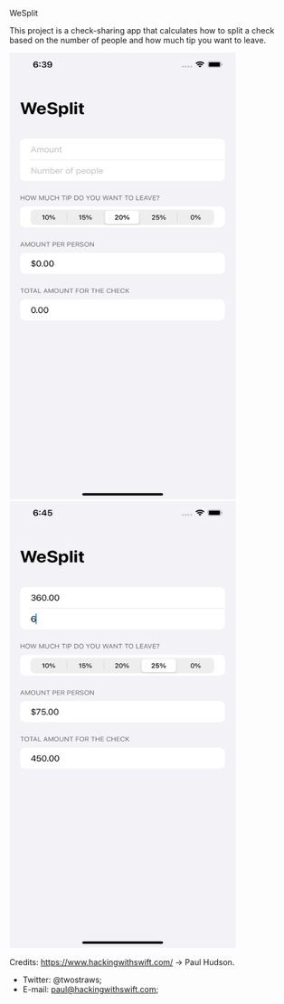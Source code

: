 WeSplit

This project is a check-sharing app that calculates how to split a check based on the number of people and how much tip you want to leave.

<img src ="https://github.com/danielgx11/100-Days-Of-SwiftUI-/blob/develop/WeSplit/Screenshots/weSplit.png" width="400" height="790"> <img src ="https://github.com/danielgx11/100-Days-Of-SwiftUI-/blob/develop/WeSplit/Screenshots/weSplitCalculator.png" width="400" height="790">

Credits: https://www.hackingwithswift.com/ -> Paul Hudson.

- Twitter: @twostraws; 
- E-mail: paul@hackingwithswift.com;
